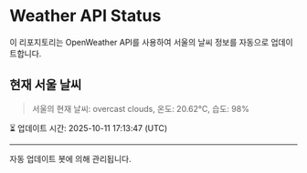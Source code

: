 
# Weather API Status

이 리포지토리는 OpenWeather API를 사용하여 서울의 날씨 정보를 자동으로 업데이트합니다.

## 현재 서울 날씨
> 서울의 현재 날씨: overcast clouds, 온도: 20.62°C, 습도: 98%

⏳ 업데이트 시간: 2025-10-11 17:13:47 (UTC)

---
자동 업데이트 봇에 의해 관리됩니다.
